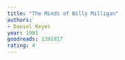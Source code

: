 ```yaml
---
title: "The Minds of Billy Milligan"
authors:
- Daniel Keyes
year: 1981
goodreads: 1391817
rating: 4
---
```

